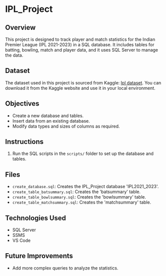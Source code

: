 # IPL_Project

## Overview
This project is designed to track player and match statistics for the Indian Premier League (IPL 2021-2023) in a SQL database. It includes tables for batting, bowling, match and player data, and it uses SQL Server to manage the data.

## Dataset

The dataset used in this project is sourced from Kaggle: [Ipl dataset](https://www.kaggle.com/datasets/sanketsett/ipl-dataset).
You can download it from the Kaggle website and use it in your local environment.


## Objectives
- Create a new database and tables.
- Insert data from an existing database.
- Modify data types and sizes of columns as required.

## Instructions
1. Run the SQL scripts in the `scripts/` folder to set up the database and tables.

## Files
- `create_database.sql`: Creates the IPL_Project database 'IPL2021_2023'.
- `create_table_batsummary.sql`: Creates the 'batsummary' table.
- `create_table_bowlsummary.sql`: Creates the 'bowlsummary' table.
- `create_table_matchsummary.sql`: Creates the 'matchsummary' table.
  
## Technologies Used
- SQL Server
- SSMS
- VS Code

## Future Improvements
- Add more complex queries to analyze the statistics.
